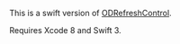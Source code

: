 This is a swift version of [ODRefreshControl](https://github.com/Sephiroth87/ODRefreshControl).

Requires Xcode 8 and Swift 3.